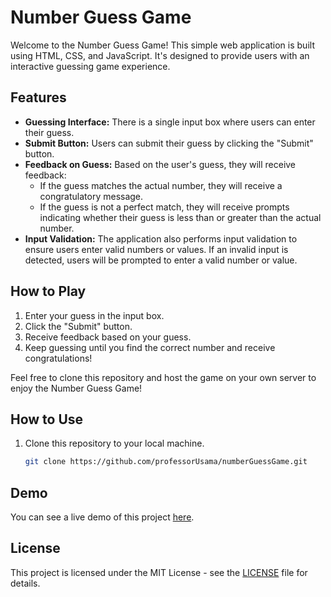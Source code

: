 # Number Guess Game

Welcome to the Number Guess Game! This simple web application is built using HTML, CSS, and JavaScript. It's designed to provide users with an interactive guessing game experience.

## Features

- **Guessing Interface:** There is a single input box where users can enter their guess.
- **Submit Button:** Users can submit their guess by clicking the "Submit" button.
- **Feedback on Guess:** Based on the user's guess, they will receive feedback:
  - If the guess matches the actual number, they will receive a congratulatory message.
  - If the guess is not a perfect match, they will receive prompts indicating whether their guess is less than or greater than the actual number.
- **Input Validation:** The application also performs input validation to ensure users enter valid numbers or values. If an invalid input is detected, users will be prompted to enter a valid number or value.

## How to Play

1. Enter your guess in the input box.
2. Click the "Submit" button.
3. Receive feedback based on your guess.
4. Keep guessing until you find the correct number and receive congratulations!

Feel free to clone this repository and host the game on your own server to enjoy the Number Guess Game!

## How to Use

1. Clone this repository to your local machine.

   ```bash
   git clone https://github.com/professorUsama/numberGuessGame.git

## Demo

You can see a live demo of this project [here](https://professorusama.github.io/numberGuessGame/).

## License

This project is licensed under the MIT License - see the [LICENSE](LICENSE) file for details.
